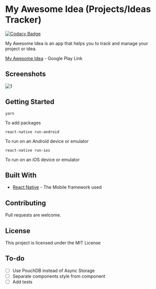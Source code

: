 # My Awesome Idea (Projects/Ideas Tracker)

[![Codacy Badge](https://api.codacy.com/project/badge/Grade/26e1b2da27df415591a414604a1137a0)](https://app.codacy.com/manual/juniorklawa/MyAwesomeProject?utm_source=github.com&utm_medium=referral&utm_content=juniorklawa/MyAwesomeProject&utm_campaign=Badge_Grade_Settings)

My Awesome Idea is an app that helps you to track and manage your project or idea.

[My Awesome Idea](https://play.google.com/store/apps/details?id=com.myawesomeproject60&hl=pt_BR) - Google Play Link


## Screenshots
![1](https://lh3.googleusercontent.com/yZZdq_rIJLlEPD069wRABoOrnSuUpe4cWfgnOXjruTxzwzZdh8LizUqCVf36uHMzM-U=w1920-h937-rw)

## Getting Started

`yarn`

To add packages

`react-native run-android`

To run on an Android device or emulator

`react-native run-ios`

To run on an iOS device or emulator

## Built With

* [React Native](https://facebook.github.io/react-native/) - The Mobile framework used

## Contributing

Pull requests are welcome.

## License

This project is licensed under the MIT License

## To-do

- [ ] Use PouchDB instead of Async Storage
- [ ] Separate components style from component
- [ ] Add tests
